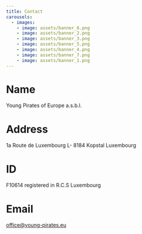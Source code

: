 ```yaml
---
title: Contact
carousels:
  - images:
    - image: assets/banner_6.png
    - image: assets/banner_2.png
    - image: assets/banner_3.png
    - image: assets/banner_5.png
    - image: assets/banner_4.png
    - image: assets/banner_7.png
    - image: assets/banner_1.png
---
```



# Name
Young Pirates of Europe a.s.b.l.

# Address
1a Route de Luxembourg
L- 8184 Kopstal
Luxembourg

# ID
F10614 registered in R.C.S Luxembourg
# Email
office@young-pirates.eu

